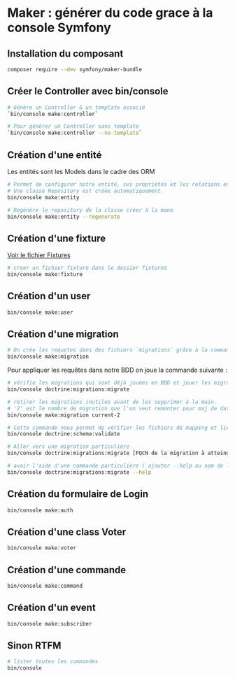 # Maker : générer du code grace à la console Symfony

## Installation du composant

```sh
composer require --dev symfony/maker-bundle
```

## Créer le Controller avec bin/console

```sh
# Génère un Controller & un template associé
`bin/console make:controller`

# Pour générer un Controller sans template
`bin/console make:controller --no-template` 
```

## Création d'une entité

Les entités sont les Models dans le cadre des ORM

```sh
# Permet de configurer notre entité, ses propriétés et les relations entre entités.U
# Une classe Repository est créée automatiquement.
bin/console make:entity
```

```sh
# Regénère le repository de la classe créer à la mano
bin/console make:entity --regenerate
```
## Création d'une fixture

[Voir le fichier Fixtures](symfony/fixtures.md)

```sh
# creer un fichier fixture dans le dossier fixtures
bin/console make:fixture
```

## Création d'un user

```sh
bin/console make:user
```

## Création d'une migration

```sh
# On crée les requetes dans des fichiers `migrations` grâce à la commande :
bin/console make:migration
```

Pour appliquer les requêtes dans notre BDD on joue la commande suivante :
```sh
# vérifie les migrations qui sont déjà jouées en BDD et jouer les migrations manquantes.
bin/console doctrine:migrations:migrate
```
```sh
# retirer les migrations inutiles avant de les supprimer à la main.
# '2' est le nombre de migration que l'on veut remonter pour maj de database`.
bin/console make:migration current-2
```

```sh
# Cette commande nous permet de vérifier les fichiers de mapping et lien avec database :
bin/console doctrine:schema:validate
```

```sh
# Aller vers une migration particulière
bin/console doctrine:migrations:migrate [FQCN de la migration à atteindre]
```
```sh
# avoir l'aide d'une commande particulière ( ajouter --help au nom de la commande )
bin/console doctrine:migrations:migrate --help
```

## Création du formulaire de Login 

```sh
bin/console make:auth
```

## Création d'une class Voter 

```sh
bin/console make:voter
```

## Création d'une commande

```sh
bin/console make:command
```
## Création d'un event

```sh
bin/console make:subscriber
```
## Sinon RTFM

```sh
# lister toutes les commandes
bin/console
```
